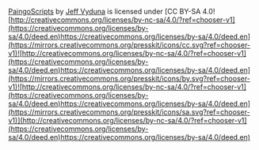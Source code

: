 [PaingoScripts](https://github.com/jvyduna/PaingoScripts) by [Jeff Vyduna](https://ngnr.org) is licensed under [CC BY-SA 4.0![http://creativecommons.org/licenses/by-nc-sa/4.0/?ref=chooser-v1](https://creativecommons.org/licenses/by-sa/4.0/deed.en)https://creativecommons.org/licenses/by-sa/4.0/deed.en](https://mirrors.creativecommons.org/presskit/icons/cc.svg?ref=chooser-v1)![http://creativecommons.org/licenses/by-nc-sa/4.0/?ref=chooser-v1](https://creativecommons.org/licenses/by-sa/4.0/deed.en)https://creativecommons.org/licenses/by-sa/4.0/deed.en](https://mirrors.creativecommons.org/presskit/icons/by.svg?ref=chooser-v1)![http://creativecommons.org/licenses/by-nc-sa/4.0/?ref=chooser-v1](https://creativecommons.org/licenses/by-sa/4.0/deed.en)https://creativecommons.org/licenses/by-sa/4.0/deed.en](https://mirrors.creativecommons.org/presskit/icons/sa.svg?ref=chooser-v1)](http://creativecommons.org/licenses/by-nc-sa/4.0/?ref=chooser-v1](https://creativecommons.org/licenses/by-sa/4.0/deed.en)https://creativecommons.org/licenses/by-sa/4.0/deed.en)
